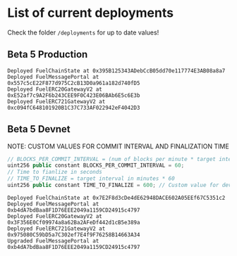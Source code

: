 # List of current deployments

Check the folder `/deployments` for up to date values!

## Beta 5 Production

```
Deployed FuelChainState at 0x395B125343ADebCcB05dd70e117774E3AB08a8a7
Deployed FuelMessagePortal at 0x557c5cE22F877d975C2cB13D0a961a182d740fD5
Deployed FuelERC20GatewayV2 at 0xE52af7c9A2F6b243CEE9F0C423E06BAb6E5c6E3b
Deployed FuelERC721GatewayV2 at 0xc094fC648101920B1C37C733AF022942eF4042D3
```

## Beta 5 Devnet

NOTE: CUSTOM VALUES FOR COMMIT INTERVAL AND FINALIZATION TIME

```ts
// BLOCKS_PER_COMMIT_INTERVAL = (num of blocks per minute * target interval in minutes)
uint256 public constant BLOCKS_PER_COMMIT_INTERVAL = 60;
// Time to fianlize in seconds
// TIME_TO_FINALIZE = target interval in minutes * 60
uint256 public constant TIME_TO_FINALIZE = 600; // Custom value for devnet
```

```
Deployed FuelChainState at 0x7E2F8d3cDe4dE62948DACE602A05EEf67C5351c2
Deployed FuelMessagePortal at 0xb4dA7bdBaa8F1D76EEE2049a1159CD24915c4797
Deployed FuelERC20GatewayV2 at 0x3F356E0Cf09974a8a62Ba2AFeDf442d1cB5e389a
Deployed FuelERC721GatewayV2 at 0x975080C59bD5a7C302ef7E4f9F76258B14663A34
Upgraded FuelMessagePortal at 0xb4dA7bdBaa8F1D76EEE2049a1159CD24915c4797
```